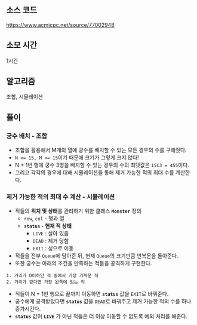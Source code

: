 ## 소스 코드

https://www.acmicpc.net/source/77002948

## 소모 시간

1시간

## 알고리즘

조합, 시뮬레이션

## 풀이

### 궁수 배치 - 조합

-   조합을 활용해서 M개의 열에 궁수를 배치할 수 있는 모든 경우의 수를 구해줬다.
-   `N <= 15, M <= 15`이기 때문에 크기가 그렇게 크지 않다!
-   N + 1번 행에 궁수 3명을 배치할 수 있는 경우의 수의 최댓값은 `15C3 = 455`이다.
-   그리고 각각의 경우에 대해 시뮬레이션을 통해 제거 가능한 적의 최대 수를 계산한다.

### 제거 가능한 적의 최대 수 계산 - 시뮬레이션

-   적들의 **위치 및 상태**를 관리하기 위한 클래스 **`Monster`** 정의
    -   `row`, `col` - 행과 열
    -   **`status` - 현재 적 상태**
        -   `LIVE` : 살아 있음
        -   `DEAD` : 제거 당함
        -   `EXIT` : 성으로 이동
-   적들을 전부 `Queue`에 담아준 뒤, 현재 `Queue`의 크기만큼 반복문을 돌아준다.
-   또한 궁수는 아래의 조건을 만족하는 적들을 공격하게 구현한다.

```
1. 거리가 D이하인 적 중에서 가장 가까운 적
2. 거리가 같다면 가장 왼쪽에 있는 적
```

-   적들이 N + 1번 행으로 끝까지 이동하면 **`status`** 값을 `EXIT`로 바꿔준다.
-   궁수에게 공격받았다면 **`status`** 값을 `DEAD`로 바꿔주고 제거 가능한 적의 수를 하나 증가시킨다.
-   **`status`** 값이 **`LIVE`** 가 아닌 적들은 더 이상 이동할 수 없도록 예외 처리를 해준다.
